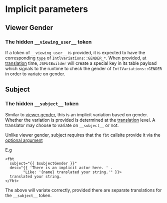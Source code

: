 # Implicit parameters

## Viewer Gender
### The hidden `__viewing_user__` token

If a token of `__viewing_user__` is provided, it is expected to have the
corresponding [`type`](translation.md) of `IntlVariations::GENDER_*`. When
provided, at [translation](translation.md) time, `JSFbtBuilder` will
create a special key in its table payload which signals to the runtime
to check the gender of `IntlVariations::GENDER` in order to variate on
gender.

## Subject
### The hidden `__subject__` token

Similar to [viewer gender](implicit_params.md#viewer-gender), this is an
implicit variation based on gender.  Whether the variation is provided
is determined at the [translation](translating.md) level.  A translator
may choose to variate on `__subject__` or not.

Unlike viewer gender, subject requires that the `fbt` callsite provide it via the [optional argument](api_intro#optional-attributes)

E.g

```
<fbt
  subject="{{ $subjectGender }}" 
  desc="{{ 'There is an implicit actor here. ' .
        "Like: '{name} translated your string.'" }}>
  translated your string.
</fbt>
```
The above will variate correctly, provided there are separate translations for the `__subject__` token.
